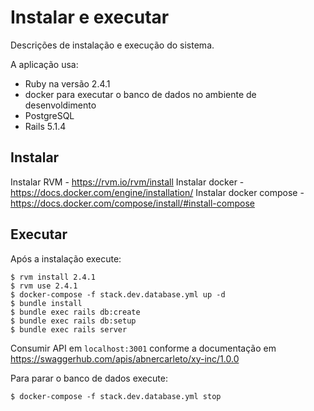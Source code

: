 Instalar e executar
===

Descrições de instalação e execução do sistema.

A aplicação usa:

- Ruby na versão 2.4.1
- docker para executar o banco de dados no ambiente de desenvoldimento
- PostgreSQL
- Rails 5.1.4

Instalar
---
Instalar RVM - https://rvm.io/rvm/install
Instalar docker - https://docs.docker.com/engine/installation/
Instalar docker compose - https://docs.docker.com/compose/install/#install-compose

Executar
---
Após a instalação execute:
```
$ rvm install 2.4.1
$ rvm use 2.4.1
$ docker-compose -f stack.dev.database.yml up -d
$ bundle install
$ bundle exec rails db:create
$ bundle exec rails db:setup
$ bundle exec rails server
```
Consumir API em `localhost:3001` conforme a documentação em https://swaggerhub.com/apis/abnercarleto/xy-inc/1.0.0

Para parar o banco de dados execute:
```
$ docker-compose -f stack.dev.database.yml stop
```
